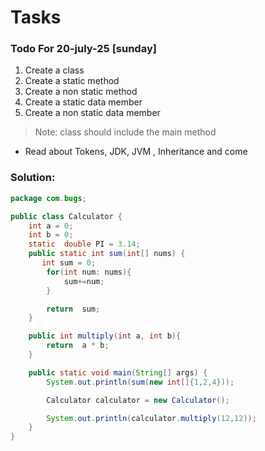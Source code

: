 # Tasks

### Todo For 20-july-25 [sunday]

1. Create a class
2. Create a static method
3. Create a non static method
4. Create a static data member
5. Create a non static data member

> Note: class should include the main method

- Read about Tokens, JDK, JVM , Inheritance and come

### Solution:

```java
package com.bugs;

public class Calculator {
    int a = 0;
    int b = 0;
    static  double PI = 3.14;
    public static int sum(int[] nums) {
       int sum = 0;
        for(int num: nums){
            sum+=num;
        }

        return  sum;
    }

    public int multiply(int a, int b){
        return  a * b;
    }

    public static void main(String[] args) {
        System.out.println(sum(new int[]{1,2,4}));

        Calculator calculator = new Calculator();

        System.out.println(calculator.multiply(12,12));
    }
}
```
